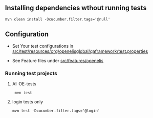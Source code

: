 
## Installing dependencies wthout running tests

    mvn clean install -Dcucumber.filter.tags='@null'

## Configuration
- Set Your test configurations in [src/test/resources/org/openelisglobal/qaframework/test.properties](./src/test/resources/org/openelisglobal/qaframework/test.properties)

- See Feature files under [src/features/openelis](./src/features/openelis)

### Running test projects

1. All OE-tests

        mvn test

2. login tests only

       mvn test -Dcucumber.filter.tags='@login'
